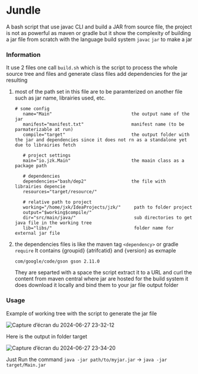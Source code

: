 # Jundle
A bash script that use javac CLI and build a JAR from source file, the project is not as powerful as maven or gradle
but it show the complexity of building a jar file from scratch with the language build system `javac` `jar` to make a jar

### Information
It use 2 files one call `build.sh` which is the script to process the whole source tree and files and generate class files add dependencies
for the jar resulting

1. most of the path set in this file are to be paramterized on another file such as jar name, librairies used, etc.
   ```
   # some config
      name="Main"                              the output name of the jar
      manifest="manifest.txt"                  manifest name (to be parmaterizable at run)
      compile="target"                         the output folder with the jar and dependencies since it does not rn as a standalone yet due to librairies fetch
      
      # project settings
      main="io.jzk.Main"                       the maain class as a package path
      
      # dependencies
      dependencies="bash/dep2"                 the file with librairies depencie
      resources="target/resource/" 
      
      # relative path to project
      working="/home/jxk/IdeaProjects/jzk/"     path to folder project
      output="$working$compile/"            
      dir="src/main/java/"                      sub directories to get java file in the working tree
      lib="libs/"                               folder name for external jar file
   ```
2. the dependencies files is like the maven tag `<dependency>` or gradle `require`
   It contains {groupid} {atrifcatid} and {version} as exmaple
   ```
   com/google/code/gson gson 2.11.0
   ```
   They are separted with a space the script extract it to a URL and curl the content from maven central where jar are hosted for the build system it does download it locally and bind them to your jar file output folder

### Usage
Example of working tree with the script to generate the jar file

![Capture d’écran du 2024-06-27 23-32-12](https://github.com/djayke/Jundle/assets/146222213/7f83747f-e059-4ff0-abe8-e039c40774d9)

Here is the output in folder target

![Capture d’écran du 2024-06-27 23-34-20](https://github.com/djayke/Jundle/assets/146222213/b095b65d-542c-4852-bee8-beac7b9fefe8)

Just Run the command
`java -jar path/to/myjar.jar` -> `java -jar target/Main.jar`
